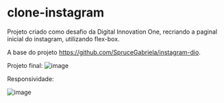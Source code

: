 # clone-instagram

Projeto criado como desafio da Digital Innovation One, recriando a paginal inicial do instagram, utilizando flex-box.

A base do projeto https://github.com/SpruceGabriela/instagram-dio.

Projeto final: 
![image](https://user-images.githubusercontent.com/32640102/173063480-309fb612-6a73-412c-aebe-9803fdb425c1.png)


Responsividade:

![image](https://user-images.githubusercontent.com/32640102/173063640-1134bec2-8143-4844-97ad-b8d3b1f4c2ef.png)
